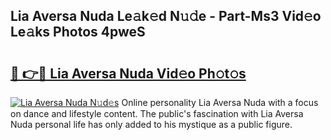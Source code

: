 ## Lia Aversa Nuda Le𝚊k𝚎d N𝚞𝚍e - Part-Ms3 Vid𝚎o Le𝚊ks Photos 4pweS

# <h2><a href="http://fbebjr.evod.top/?m=Lia+Aversa+Nuda">🔗 👉🔴 Lia Aversa Nuda Vid𝚎o Ph𝚘t𝚘s</a></h2>

[![Lia Aversa Nuda N𝚞d𝚎s](https://i.imgur.com/8V9OHl7.gif)](http://fbebjr.evod.top/?m=Lia+Aversa+Nuda)
Online personality Lia Aversa Nuda with a focus on dance and lifestyle content. The public's fascination with Lia Aversa Nuda personal life has only added to his mystique as a public figure. 
